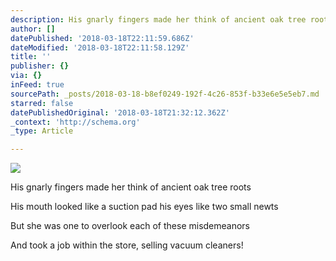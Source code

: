 ```yaml
---
description: His gnarly fingers made her think of ancient oak tree roots
author: []
datePublished: '2018-03-18T22:11:59.686Z'
dateModified: '2018-03-18T22:11:58.129Z'
title: ''
publisher: {}
via: {}
inFeed: true
sourcePath: _posts/2018-03-18-b8ef0249-192f-4c26-853f-b33e6e5e5eb7.md
starred: false
datePublishedOriginal: '2018-03-18T21:32:12.362Z'
_context: 'http://schema.org'
_type: Article

---
```

![](https://imgflo.herokuapp.com/graph/2b2431f8e7ba7b0/dafe8c641cb22baa37b65b476e525012/croprotate.png?cropheight=2620&cropwidth=2718&degrees=0&input=https%3A%2F%2Fthe-grid-user-content.s3-us-west-2.amazonaws.com%2F27aa9c3e-7154-41ea-9b74-c14ec5630988.png&x=0&y=54)

His gnarly fingers made her think of ancient oak tree roots

His mouth looked like a suction pad his eyes like two small newts

But she was one to overlook each of these misdemeanors 

And took a job within the store, selling vacuum cleaners!